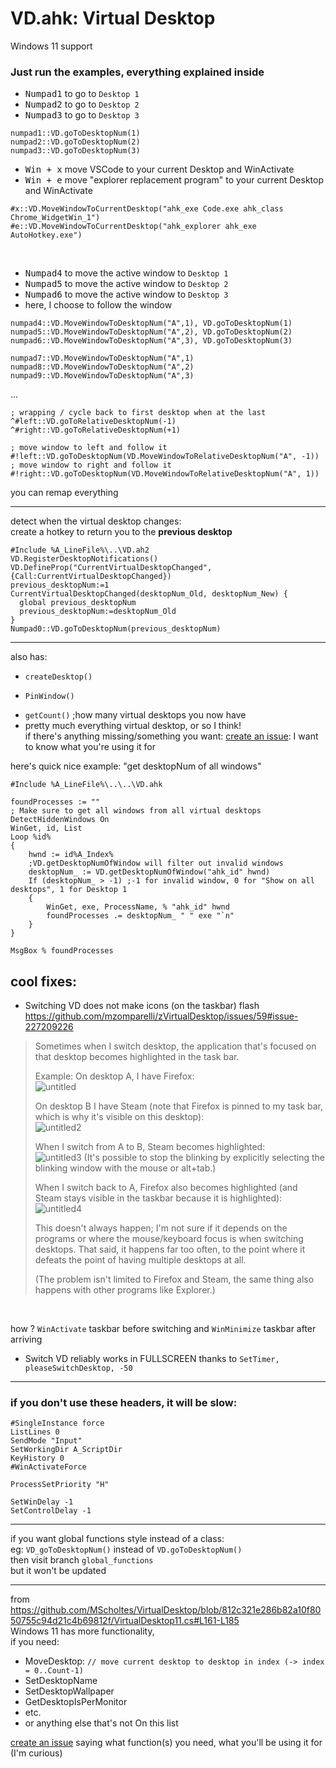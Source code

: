 # VD.ahk: Virtual Desktop

Windows 11 support

### Just run the examples, everything explained inside

* <kbd>Numpad1</kbd> to go to `Desktop 1`<br>
* <kbd>Numpad2</kbd> to go to `Desktop 2`<br>
* <kbd>Numpad3</kbd> to go to `Desktop 3`<br>
```autohotkey
numpad1::VD.goToDesktopNum(1)
numpad2::VD.goToDesktopNum(2)
numpad3::VD.goToDesktopNum(3)
```

* <kbd>Win + x</kbd> move VSCode to your current Desktop and WinActivate
* <kbd>Win + e</kbd> move "explorer replacement program" to your current Desktop and WinActivate
```autohotkey
#x::VD.MoveWindowToCurrentDesktop("ahk_exe Code.exe ahk_class Chrome_WidgetWin_1")
#e::VD.MoveWindowToCurrentDesktop("ahk_explorer ahk_exe AutoHotkey.exe")
```
<br>

* <kbd>Numpad4</kbd> to move the active window to `Desktop 1`<br>
* <kbd>Numpad5</kbd> to move the active window to `Desktop 2`<br>
* <kbd>Numpad6</kbd> to move the active window to `Desktop 3`<br>
* here, I choose to follow the window
```autohotkey
numpad4::VD.MoveWindowToDesktopNum("A",1), VD.goToDesktopNum(1)
numpad5::VD.MoveWindowToDesktopNum("A",2), VD.goToDesktopNum(2)
numpad6::VD.MoveWindowToDesktopNum("A",3), VD.goToDesktopNum(3)
```
```autohotkey
numpad7::VD.MoveWindowToDesktopNum("A",1)
numpad8::VD.MoveWindowToDesktopNum("A",2)
numpad9::VD.MoveWindowToDesktopNum("A",3)
```
...
```autohotkey
; wrapping / cycle back to first desktop when at the last
^#left::VD.goToRelativeDesktopNum(-1)
^#right::VD.goToRelativeDesktopNum(+1)

; move window to left and follow it
#!left::VD.goToDesktopNum(VD.MoveWindowToRelativeDesktopNum("A", -1))
; move window to right and follow it
#!right::VD.goToDesktopNum(VD.MoveWindowToRelativeDesktopNum("A", 1))
```

you can remap everything
___
detect when the virtual desktop changes:<br>
create a hotkey to return you to the **previous desktop**
```ahk
#Include %A_LineFile%\..\VD.ah2
VD.RegisterDesktopNotifications()
VD.DefineProp("CurrentVirtualDesktopChanged", {Call:CurrentVirtualDesktopChanged})
previous_desktopNum:=1
CurrentVirtualDesktopChanged(desktopNum_Old, desktopNum_New) {
  global previous_desktopNum
  previous_desktopNum:=desktopNum_Old
}
Numpad0::VD.goToDesktopNum(previous_desktopNum)
```
___
also has:
* `createDesktop()`

* `PinWindow()`

- `getCount()` ;how many virtual desktops you now have
- pretty much everything virtual desktop, or so I think!<br>
  if there's anything missing/something you want: [create an issue](https://github.com/FuPeiJiang/VD.ahk/issues/new): I want to know what you're using it for

here's quick nice example: "get desktopNum of all windows"
```autohotkey
#Include %A_LineFile%\..\..\VD.ahk

foundProcesses := ""
; Make sure to get all windows from all virtual desktops
DetectHiddenWindows On
WinGet, id, List
Loop %id%
{
    hwnd := id%A_Index%
    ;VD.getDesktopNumOfWindow will filter out invalid windows
    desktopNum_ := VD.getDesktopNumOfWindow("ahk_id" hwnd)
    If (desktopNum_ > -1) ;-1 for invalid window, 0 for "Show on all desktops", 1 for Desktop 1
    {
        WinGet, exe, ProcessName, % "ahk_id" hwnd
        foundProcesses .= desktopNum_ " " exe "`n"
    }
}

MsgBox % foundProcesses
```

<!-- Desktop2`nPress Numpad6 to move the active window to Desktop3 and go to Desktop 3 (follow the window) -->

## cool fixes:<br>
* Switching VD does not make icons (on the taskbar) flash<br>
https://github.com/mzomparelli/zVirtualDesktop/issues/59#issue-227209226
> Sometimes when I switch desktop, the application that's focused on that desktop becomes highlighted in the task bar.
>
> Example:
> On desktop A, I have Firefox:<br>
> ![untitled](https://cloud.githubusercontent.com/assets/22036272/25830018/467f9c3a-345a-11e7-91a0-3d2a633fae68.png)
>
> On desktop B I have Steam (note that Firefox is pinned to my task bar, which is why it's visible on this desktop):<br>
> ![untitled2](https://cloud.githubusercontent.com/assets/22036272/25830028/563f7a3c-345a-11e7-8672-f0e43baf440f.png)
>
> When I switch from A to B, Steam becomes highlighted:<br>
> ![untitled3](https://cloud.githubusercontent.com/assets/22036272/25830040/675eff36-345a-11e7-970b-9a689eec74b3.png)
> (It's possible to stop the blinking by explicitly selecting the blinking window with the mouse or alt+tab.)
>
> When I switch back to A, Firefox also becomes highlighted (and Steam stays visible in the taskbar because it is highlighted):<br>
> ![untitled4](https://cloud.githubusercontent.com/assets/22036272/25830049/8281af16-345a-11e7-8d48-700b252e815a.png)
>
> This doesn't always happen; I'm not sure if it depends on the programs or where the mouse/keyboard focus is when switching desktops. That said, it happens far too often, to the point where it defeats the point of having multiple desktops at all.
>
> (The problem isn't limited to Firefox and Steam, the same thing also happens with other programs like Explorer.)
<br>

how ? `WinActivate` taskbar before switching and `WinMinimize` taskbar after arriving
* Switch VD reliably works in FULLSCREEN thanks to `SetTimer, pleaseSwitchDesktop, -50`
___
### if you don't use these headers, it will be slow:<br>
```autohotkey
#SingleInstance force
ListLines 0
SendMode "Input"
SetWorkingDir A_ScriptDir
KeyHistory 0
#WinActivateForce

ProcessSetPriority "H"

SetWinDelay -1
SetControlDelay -1
```
___
if you want global functions style instead of a class:<br>
eg: `VD_goToDesktopNum()` instead of `VD.goToDesktopNum()`<br>
then visit branch `global_functions`<br>
but it won't be updated
___
from https://github.com/MScholtes/VirtualDesktop/blob/812c321e286b82a10f8050755c94d21c4b69812f/VirtualDesktop11.cs#L161-L185<br>
Windows 11 has more functionality,<br>
if you need:<br>
* MoveDesktop: `// move current desktop to desktop in index (-> index = 0..Count-1)`<br>
* SetDesktopName<br>
* SetDesktopWallpaper<br>
* GetDesktopIsPerMonitor<br>
* etc.
* or anything else that's not On this list

[create an issue](https://github.com/MScholtes/VirtualDesktop/issues/new)
saying what function(s) you need, what you'll be using it for (I'm curious)
